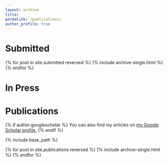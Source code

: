 ```yaml
---
layout: archive
title: 
permalink: /publications/
author_profile: true
---
```


Submitted
======

{% for post in site.submitted reversed %}
  {% include archive-single.html %}
{% endfor %}

In Press
======

Publications
======

{% if author.googlescholar %}
  You can also find my articles on <u><a href="{{author.googlescholar}}">my Google Scholar profile</a>.</u>
{% endif %}

{% include base_path %}

{% for post in site.publications reversed %}
  {% include archive-single.html %}
{% endfor %}
